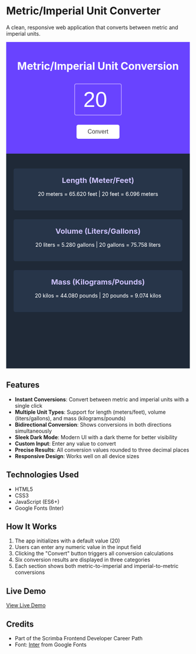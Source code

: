 # Metric/Imperial Unit Converter

A clean, responsive web application that converts between metric and imperial units.

![Unit Converter Dark Mode](demo.png)

## Features

- **Instant Conversions**: Convert between metric and imperial units with a single click
- **Multiple Unit Types**: Support for length (meters/feet), volume (liters/gallons), and mass (kilograms/pounds)
- **Bidirectional Conversion**: Shows conversions in both directions simultaneously
- **Sleek Dark Mode**: Modern UI with a dark theme for better visibility
- **Custom Input**: Enter any value to convert
- **Precise Results**: All conversion values rounded to three decimal places
- **Responsive Design**: Works well on all device sizes

## Technologies Used

- HTML5
- CSS3
- JavaScript (ES6+)
- Google Fonts (Inter)

## How It Works

1. The app initializes with a default value (20)
2. Users can enter any numeric value in the input field
3. Clicking the "Convert" button triggers all conversion calculations
4. Six conversion results are displayed in three categories
5. Each section shows both metric-to-imperial and imperial-to-metric conversions

## Live Demo
[View Live Demo](https://unit-converter-23.netlify.app/)

## Credits

- Part of the Scrimba Frontend Developer Career Path
- Font: [Inter](https://fonts.google.com/specimen/Inter) from Google Fonts
